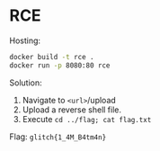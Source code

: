 # RCE

Hosting:

```bash
docker build -t rce .
docker run -p 8080:80 rce
```

Solution:

1. Navigate to `<url>`/upload
2. Upload a reverse shell file.
3. Execute `cd ../flag; cat flag.txt`

Flag: `glitch{1_4M_B4tm4n}`
